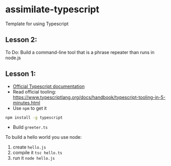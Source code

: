 # assimilate-typescript
Template for using Typescript

## Lesson 2:

To Do:  Build a command-line tool that is a phrase repeater than runs in node.js

## Lesson 1:

* [Official Typescript documentation](https://www.typescriptlang.org/docs/handbook/intro.html)
* Read official tooling:  https://www.typescriptlang.org/docs/handbook/typescript-tooling-in-5-minutes.html
* Use `npm` to get it
```bash
npm install -g typescript
```
* Build `greeter.ts`

To build a hello world you use node:

1. create `hello.js`
2. compile it `tsc hello.ts`
3. run it `node hello.js`
